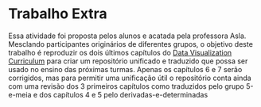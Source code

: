 # Trabalho Extra

Essa atividade foi proposta pelos alunos e acatada pela professora Asla. Mesclando participantes originários de diferentes grupos, o objetivo deste trabalho é reproduzir os dois últimos capítulos do [Data Visualization Curriculum](https://idl.uw.edu/visualization-curriculum/intro.html) para criar um repositório unificado e traduzido que possa ser usado no ensino das próximas turmas. Apenas os capítulos 6 e 7 serão corrigidos, mas para permitir uma unificação útil o repositório conta ainda com uma revisão dos 3 primeiros capítulos como traduzidos pelo grupo 5-e-meia e dos capítulos 4 e 5 pelo derivadas-e-determinadas
